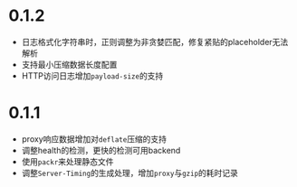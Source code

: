 # 0.1.2

* 日志格式化字符串时，正则调整为非贪婪匹配，修复紧贴的placeholder无法解析
* 支持最小压缩数据长度配置
* HTTP访问日志增加`payload-size`的支持

# 0.1.1

* proxy响应数据增加对`deflate`压缩的支持
* 调整health的检测，更快的检测可用backend
* 使用`packr`来处理静态文件
* 调整`Server-Timing`的生成处理，增加`proxy`与`gzip`的耗时记录
